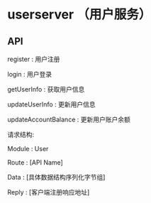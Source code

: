 # userserver （用户服务）

## API

register : 用户注册

login : 用户登录

getUserInfo : 获取用户信息

updateUserInfo : 更新用户信息

updateAccountBalance : 更新用户账户余额

请求结构:

Module : User

Route : [API Name]

Data : [具体数据结构序列化字节组]

Reply : [客户端注册响应地址]